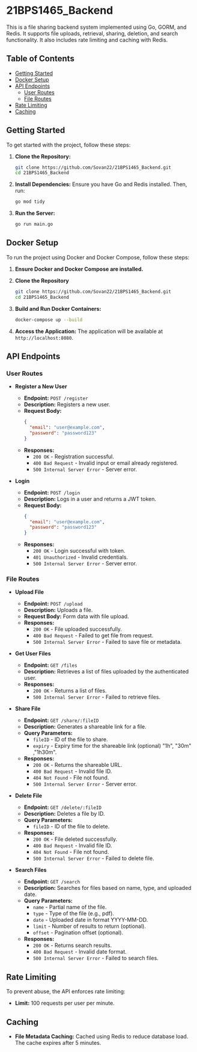 # 21BPS1465_Backend
This is a file sharing backend system implemented using Go, GORM, and Redis. It supports file uploads, retrieval, sharing, deletion, and search functionality. It also includes rate limiting and caching with Redis.

## Table of Contents
- [Getting Started](#getting-started)
- [Docker Setup](#docker-setup)
- [API Endpoints](#api-endpoints)
  - [User Routes](#user-routes)
  - [File Routes](#file-routes)
- [Rate Limiting](#rate-limiting)
- [Caching](#caching)


## Getting Started

To get started with the project, follow these steps:

1. **Clone the Repository:**
    ```bash
    git clone https://github.com/Sovan22/21BPS1465_Backend.git
    cd 21BPS1465_Backend
    ```

2. **Install Dependencies:**
    Ensure you have Go and Redis installed. Then, run:
    ```bash
    go mod tidy
    ```

3. **Run the Server:**
    ```bash
    go run main.go
    ```

## Docker Setup

To run the project using Docker and Docker Compose, follow these steps:

1. **Ensure Docker and Docker Compose are installed.**

2. **Clone the Repository**

    ```bash
    git clone https://github.com/Sovan22/21BPS1465_Backend.git
    cd 21BPS1465_Backend
    ```

3. **Build and Run Docker Containers:**

    ```bash
    docker-compose up --build
    ```

4. **Access the Application:**
    The application will be available at `http://localhost:8080`.

## API Endpoints

### User Routes

- **Register a New User**
  - **Endpoint:** `POST /register`
  - **Description:** Registers a new user.
  - **Request Body:**
    ```json
    {
      "email": "user@example.com",
      "password": "password123"
    }
    ```
  - **Responses:**
    - `200 OK` - Registration successful.
    - `400 Bad Request` - Invalid input or email already registered.
    - `500 Internal Server Error` - Server error.

- **Login**
  - **Endpoint:** `POST /login`
  - **Description:** Logs in a user and returns a JWT token.
  - **Request Body:**
    ```json
    {
      "email": "user@example.com",
      "password": "password123"
    }
    ```
  - **Responses:**
    - `200 OK` - Login successful with token.
    - `401 Unauthorized` - Invalid credentials.
    - `500 Internal Server Error` - Server error.

### File Routes

- **Upload File**
  - **Endpoint:** `POST /upload`
  - **Description:** Uploads a file.
  - **Request Body:** Form data with file upload.
  - **Responses:**
    - `200 OK` - File uploaded successfully.
    - `400 Bad Request` - Failed to get file from request.
    - `500 Internal Server Error` - Failed to save file or metadata.

- **Get User Files**
  - **Endpoint:** `GET /files`
  - **Description:** Retrieves a list of files uploaded by the authenticated user.
  - **Responses:**
    - `200 OK` - Returns a list of files.
    - `500 Internal Server Error` - Failed to retrieve files.

- **Share File**
  - **Endpoint:** `GET /share/:fileID`
  - **Description:** Generates a shareable link for a file.
  - **Query Parameters:**
    - `fileID` - ID of the file to share.
    - `expiry` - Expiry time for the shareable link (optional) "1h", "30m" ,"1h30m".
  - **Responses:**
    - `200 OK` - Returns the shareable URL.
    - `400 Bad Request` - Invalid file ID.
    - `404 Not Found` - File not found.
    - `500 Internal Server Error` - Server error.

- **Delete File**
  - **Endpoint:** `GET /delete/:fileID`
  - **Description:** Deletes a file by ID.
  - **Query Parameters:**
    - `fileID` - ID of the file to delete.
  - **Responses:**
    - `200 OK` - File deleted successfully.
    - `400 Bad Request` - Invalid file ID.
    - `404 Not Found` - File not found.
    - `500 Internal Server Error` - Failed to delete file.

- **Search Files**
  - **Endpoint:** `GET /search`
  - **Description:** Searches for files based on name, type, and uploaded date.
  - **Query Parameters:**
    - `name` - Partial name of the file.
    - `type` - Type of the file (e.g., pdf).
    - `date` - Uploaded date in format YYYY-MM-DD.
    - `limit` - Number of results to return (optional).
    - `offset` - Pagination offset (optional).
  - **Responses:**
    - `200 OK` - Returns search results.
    - `400 Bad Request` - Invalid date format.
    - `500 Internal Server Error` - Failed to search files.

## Rate Limiting

To prevent abuse, the API enforces rate limiting:
- **Limit:** 100 requests per user per minute.

## Caching

- **File Metadata Caching:** Cached using Redis to reduce database load. The cache expires after 5 minutes.
  

